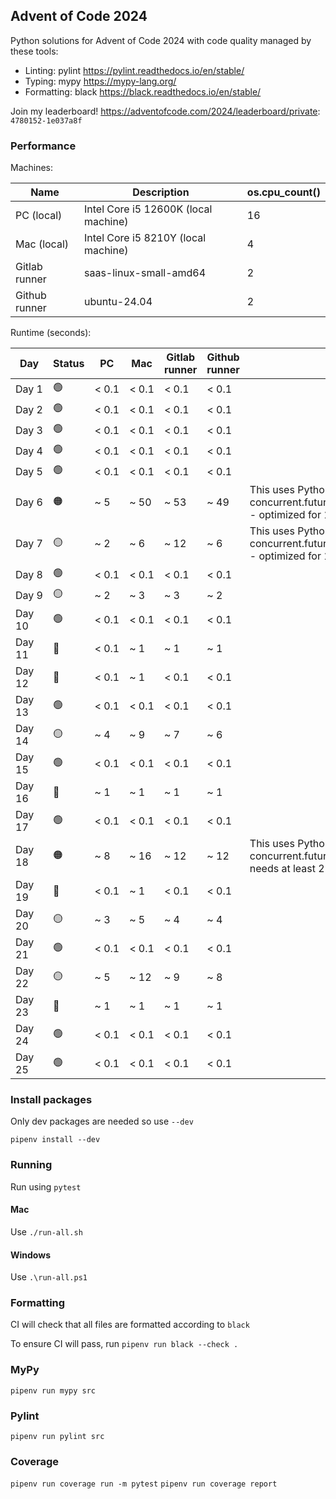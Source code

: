 ## Advent of Code 2024

Python solutions for Advent of Code 2024 with code quality managed by these tools:

* Linting: pylint https://pylint.readthedocs.io/en/stable/
* Typing: mypy https://mypy-lang.org/
* Formatting: black https://black.readthedocs.io/en/stable/

Join my leaderboard! https://adventofcode.com/2024/leaderboard/private: `4780152-1e037a8f`

### Performance

Machines:

| Name | Description   | os.cpu_count() |
| --- | --- | --- |
| PC (local) | Intel Core i5 12600K (local machine)   | 16 |
| Mac (local) | Intel Core i5 8210Y (local machine) | 4 |
| Gitlab runner | saas-linux-small-amd64   | 2 |
| Github runner | ubuntu-24.04  | 2 |

Runtime (seconds):

| Day | Status | PC | Mac | Gitlab runner | Github runner | Notes |
| ----- | --- | --- | --- | --- | --- | --- |
| Day 1 | 🟢 | < 0.1 | < 0.1 | < 0.1 | < 0.1 | 
| Day 2 | 🟢 | < 0.1 | < 0.1 | < 0.1 | < 0.1 | 
| Day 3 | 🟢 | < 0.1 | < 0.1 | < 0.1 | < 0.1 | 
| Day 4 | 🟢 | < 0.1 | < 0.1 | < 0.1 | < 0.1 | 
| Day 5 | 🟢 | < 0.1 | < 0.1 | < 0.1 | < 0.1 | 
| Day 6 | 🟠 | ~ 5 | ~ 50 | ~ 53 | ~ 49 | This uses Python concurrent.futures.ProcessPoolExecutor - optimized for 16+ cores |
| Day 7 | 🟡 | ~ 2 | ~ 6 | ~ 12 | ~ 6 | This uses Python concurrent.futures.ProcessPoolExecutor - optimized for 16+ cores |
| Day 8 | 🟢 | < 0.1 | < 0.1 | < 0.1 | < 0.1 |
| Day 9 | 🟡 | ~ 2 | ~ 3 | ~ 3 | ~ 2 |
| Day 10 | 🟢 | < 0.1 | < 0.1 | < 0.1 | < 0.1 |
| Day 11 | 🔵 | < 0.1 | ~ 1 | ~ 1 | ~ 1 |
| Day 12 | 🔵 | < 0.1 | ~ 1 | < 0.1 | < 0.1 |
| Day 13 | 🟢 | < 0.1 | < 0.1 | < 0.1 | < 0.1 |
| Day 14 | 🟡 | ~ 4 | ~ 9 | ~ 7 | ~ 6 | |
| Day 15 | 🟢 | < 0.1 | < 0.1 | < 0.1 | < 0.1 | |
| Day 16 | 🔵 | ~ 1 | ~ 1 | ~ 1 | ~ 1 | |
| Day 17 | 🟢 | < 0.1 | < 0.1 | < 0.1 | < 0.1 | |
| Day 18 | 🟠 | ~ 8 | ~ 16 | ~ 12 | ~ 12 | This uses Python concurrent.futures.ProcessPoolExecutor, needs at least 2 cores |
| Day 19 | 🔵 | < 0.1 | ~ 1 | < 0.1 | < 0.1 | |
| Day 20 | 🟡 | ~ 3 | ~ 5 | ~ 4 | ~ 4 | |
| Day 21 | 🟢 | < 0.1 | < 0.1 | < 0.1 | < 0.1 | |
| Day 22 | 🟡 | ~ 5 | ~ 12 | ~ 9 | ~ 8 | |
| Day 23 | 🔵 | ~ 1 | ~ 1 | ~ 1 | ~ 1 | |
| Day 24 | 🟢 | < 0.1 | < 0.1 | < 0.1 | < 0.1 | |
| Day 25 | 🟢 | < 0.1 | < 0.1 | < 0.1 | < 0.1 | |

### Install packages

Only dev packages are needed so use `--dev`

`pipenv install --dev`

### Running

Run using `pytest`

#### Mac

Use `./run-all.sh`

#### Windows

Use `.\run-all.ps1`

### Formatting

CI will check that all files are formatted according to `black`

To ensure CI will pass, run `pipenv run black --check .`

### MyPy

`pipenv run mypy src`

### Pylint

`pipenv run pylint src`

### Coverage

`pipenv run coverage run -m pytest`
`pipenv run coverage report`
